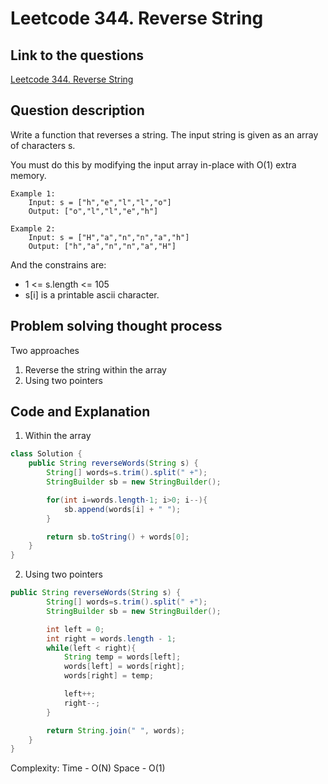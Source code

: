 # Leetcode 344. Reverse String

## Link to the questions

[Leetcode 344. Reverse String](https://leetcode.com/problems/reverse-string/description/)

## Question description

Write a function that reverses a string. The input string is given as an array of characters s.

You must do this by modifying the input array in-place with O(1) extra memory.

```
Example 1:
    Input: s = ["h","e","l","l","o"]
    Output: ["o","l","l","e","h"]

Example 2:
    Input: s = ["H","a","n","n","a","h"]
    Output: ["h","a","n","n","a","H"]
```

And the constrains are:

- 1 <= s.length <= 105
- s[i] is a printable ascii character.

## Problem solving thought process

Two approaches

1. Reverse the string within the array
2. Using two pointers

## Code and Explanation

1. Within the array

```java
class Solution {
    public String reverseWords(String s) {
        String[] words=s.trim().split(" +");
        StringBuilder sb = new StringBuilder();

        for(int i=words.length-1; i>0; i--){
            sb.append(words[i] + " ");
        }

        return sb.toString() + words[0];
    }
}
```

2. Using two pointers

```java
public String reverseWords(String s) {
        String[] words=s.trim().split(" +");
        StringBuilder sb = new StringBuilder();

        int left = 0;
        int right = words.length - 1;
        while(left < right){
            String temp = words[left];
            words[left] = words[right];
            words[right] = temp;

            left++;
            right--;
        }

        return String.join(" ", words);
    }
}
```

Complexity:
Time - O(N)
Space - O(1)
